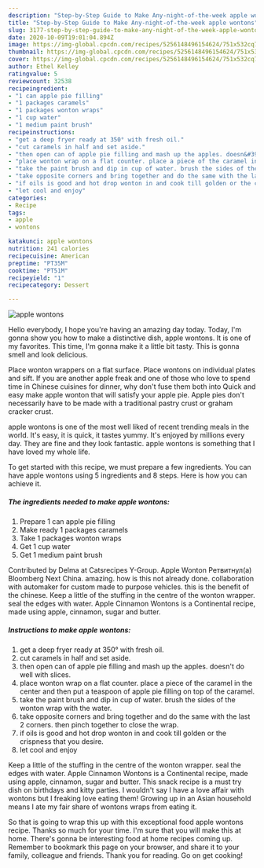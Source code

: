 ```yaml
---
description: "Step-by-Step Guide to Make Any-night-of-the-week apple wontons"
title: "Step-by-Step Guide to Make Any-night-of-the-week apple wontons"
slug: 3177-step-by-step-guide-to-make-any-night-of-the-week-apple-wontons
date: 2020-10-09T19:01:04.894Z
image: https://img-global.cpcdn.com/recipes/5256148496154624/751x532cq70/apple-wontons-recipe-main-photo.jpg
thumbnail: https://img-global.cpcdn.com/recipes/5256148496154624/751x532cq70/apple-wontons-recipe-main-photo.jpg
cover: https://img-global.cpcdn.com/recipes/5256148496154624/751x532cq70/apple-wontons-recipe-main-photo.jpg
author: Ethel Kelley
ratingvalue: 5
reviewcount: 32538
recipeingredient:
- "1 can apple pie filling"
- "1 packages caramels"
- "1 packages wonton wraps"
- "1 cup water"
- "1 medium paint brush"
recipeinstructions:
- "get a deep fryer ready at 350° with fresh oil."
- "cut caramels in half and set aside."
- "then open can of apple pie filling and mash up the apples. doesn&#39;t do well with slices."
- "place wonton wrap on a flat counter. place a piece of the caramel in the center and then put a teaspoon of apple pie filling on top of the caramel."
- "take the paint brush and dip in cup of water. brush the sides of the wonton wrap with the water."
- "take opposite corners and bring together and do the same with the last 2 corners. then pinch together to close the wrap."
- "if oils is good and hot drop wonton in and cook till golden or the crispness that you desire."
- "let cool and enjoy"
categories:
- Recipe
tags:
- apple
- wontons

katakunci: apple wontons 
nutrition: 241 calories
recipecuisine: American
preptime: "PT35M"
cooktime: "PT51M"
recipeyield: "1"
recipecategory: Dessert

---
```



![apple wontons](https://img-global.cpcdn.com/recipes/5256148496154624/751x532cq70/apple-wontons-recipe-main-photo.jpg)

Hello everybody, I hope you're having an amazing day today. Today, I'm gonna show you how to make a distinctive dish, apple wontons. It is one of my favorites. This time, I'm gonna make it a little bit tasty. This is gonna smell and look delicious.

Place wonton wrappers on a flat surface. Place wontons on individual plates and sift. If you are another apple freak and one of those who love to spend time in Chinese cuisines for dinner, why don&#39;t fuse them both into Quick and easy make apple wonton that will satisfy your apple pie. Apple pies don&#39;t necessarily have to be made with a traditional pastry crust or graham cracker crust.

apple wontons is one of the most well liked of recent trending meals in the world. It's easy, it is quick, it tastes yummy. It's enjoyed by millions every day. They are fine and they look fantastic. apple wontons is something that I have loved my whole life.


To get started with this recipe, we must prepare a few ingredients. You can have apple wontons using 5 ingredients and 8 steps. Here is how you can achieve it.

<!--inarticleads1-->

##### The ingredients needed to make apple wontons:

1. Prepare 1 can apple pie filling
1. Make ready 1 packages caramels
1. Take 1 packages wonton wraps
1. Get 1 cup water
1. Get 1 medium paint brush


Contributed by Delma at Catsrecipes Y-Group. Apple Wonton Ретвитнул(а) Bloomberg Next China. amazing. how is this not already done. collaboration with automaker for custom made to purpose vehicles. this is the benefit of the chinese. Keep a little of the stuffing in the centre of the wonton wrapper. seal the edges with water. Apple Cinnamon Wontons is a Continental recipe, made using apple, cinnamon, sugar and butter. 

<!--inarticleads2-->

##### Instructions to make apple wontons:

1. get a deep fryer ready at 350° with fresh oil.
1. cut caramels in half and set aside.
1. then open can of apple pie filling and mash up the apples. doesn&#39;t do well with slices.
1. place wonton wrap on a flat counter. place a piece of the caramel in the center and then put a teaspoon of apple pie filling on top of the caramel.
1. take the paint brush and dip in cup of water. brush the sides of the wonton wrap with the water.
1. take opposite corners and bring together and do the same with the last 2 corners. then pinch together to close the wrap.
1. if oils is good and hot drop wonton in and cook till golden or the crispness that you desire.
1. let cool and enjoy


Keep a little of the stuffing in the centre of the wonton wrapper. seal the edges with water. Apple Cinnamon Wontons is a Continental recipe, made using apple, cinnamon, sugar and butter. This snack recipe is a must try dish on birthdays and kitty parties. I wouldn&#39;t say I have a love affair with wontons but I freaking love eating them! Growing up in an Asian household means I ate my fair share of wontons wraps from eating it. 

So that is going to wrap this up with this exceptional food apple wontons recipe. Thanks so much for your time. I'm sure that you will make this at home. There's gonna be interesting food at home recipes coming up. Remember to bookmark this page on your browser, and share it to your family, colleague and friends. Thank you for reading. Go on get cooking!

